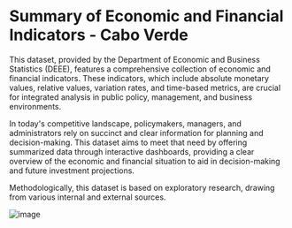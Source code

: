 # Summary of Economic and Financial Indicators - Cabo Verde
This dataset, provided by the Department of Economic and Business Statistics (DEEE), features a comprehensive collection of economic and financial indicators. These indicators, which include absolute monetary values, relative values, variation rates, and time-based metrics, are crucial for integrated analysis in public policy, management, and business environments.

In today's competitive landscape, policymakers, managers, and administrators rely on succinct and clear information for planning and decision-making. This dataset aims to meet that need by offering summarized data through interactive dashboards, providing a clear overview of the economic and financial situation to aid in decision-making and future investment projections.

Methodologically, this dataset is based on exploratory research, drawing from various internal and external sources. 


![image](https://www.ine.cv/sief/assets/img/Image003.JPG) 
